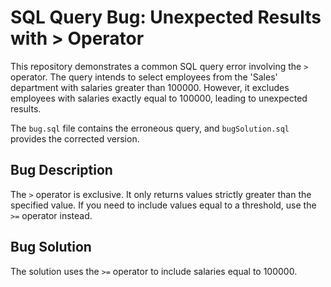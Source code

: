 # SQL Query Bug: Unexpected Results with > Operator

This repository demonstrates a common SQL query error involving the `>` operator. The query intends to select employees from the 'Sales' department with salaries greater than 100000. However, it excludes employees with salaries exactly equal to 100000, leading to unexpected results.

The `bug.sql` file contains the erroneous query, and `bugSolution.sql` provides the corrected version.

## Bug Description
The `>` operator is exclusive.  It only returns values strictly greater than the specified value.  If you need to include values equal to a threshold, use the `>=` operator instead.

## Bug Solution
The solution uses the `>=` operator to include salaries equal to 100000.